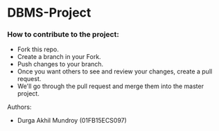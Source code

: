 # DBMS-Project #

### How to contribute to the project: ###

* Fork this repo.
* Create a branch in your Fork.
* Push changes to your branch.
* Once you want others to see and review your changes, create a pull request.
* We'll go through the pull request and merge them into the master project.

Authors:
* Durga Akhil Mundroy (01FB15ECS097)
